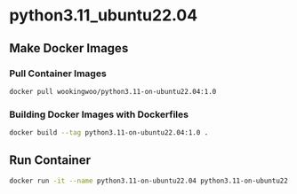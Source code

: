 # python3.11_ubuntu22.04

## Make Docker Images

### Pull Container Images

```bash
docker pull wookingwoo/python3.11-on-ubuntu22.04:1.0
```

### Building Docker Images with Dockerfiles

```bash
docker build --tag python3.11-on-ubuntu22.04:1.0 .
```

## Run Container

```bash
docker run -it --name python3.11-on-ubuntu22.04 python3.11-on-ubuntu22.04:1.0
```
